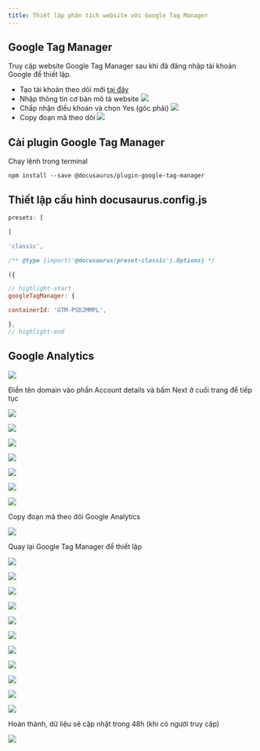 ```yaml
---
title: Thiết lập phân tích website với Google Tag Manager
---
```


## Google Tag Manager

Truy cập website Google Tag Manager sau khi đã đăng nhập tài khoản Google để thiết lập. 

- Tạo tài khoản theo dõi mới [tại đây](https://tagmanager.google.com/#/admin/accounts/create)
- Nhập thông tin cơ bản mô tả website
![](../../static/images/gtm_step-1_mo_ta_website.png)
- Chấp nhận điều khoản và chọn Yes (góc phải)
![](../../static/images/Pasted%20image%2020241127002940.png)
- Copy đoạn mã theo dõi
![](../../static/images/Pasted%20image%2020241127003230.png)

## Cài plugin Google Tag Manager

Chạy lệnh trong terminal

```
npm install --save @docusaurus/plugin-google-tag-manager
```

## Thiết lập cấu hình docusaurus.config.js

```js docusaurus.config.js
presets: [

[

'classic',

/** @type {import('@docusaurus/preset-classic').Options} */

({

// highlight-start
googleTagManager: {

containerId: 'GTM-PSDJMMPL',

},
// highlight-end
```

## Google Analytics

![](../../static/images/Pasted%20image%2020241127003700.png)

Điền tên domain vào phần Account details và bấm Next ở cuối trang để tiếp tục

![](../../static/images/Pasted%20image%2020241127003852.png)

![](../../static/images/Pasted%20image%2020241127003953.png)

![](../../static/images/Pasted%20image%2020241127004021.png)

![](../../static/images/Pasted%20image%2020241127004047.png)

![](../../static/images/Pasted%20image%2020241127004119.png)

![](../../static/images/Pasted%20image%2020241127004139.png)

![](../../static/images/Pasted%20image%2020241127004205.png)

Copy đoạn mã theo dõi Google Analytics

![](../../static/images/Pasted%20image%2020241127004323.png)

Quay lại Google Tag Manager để thiết lập

![](../../static/images/Pasted%20image%2020241127004609.png)

![](../../static/images/Pasted%20image%2020241127004527.png)

![](../../static/images/Pasted%20image%2020241127004637.png)

![](../../static/images/Pasted%20image%2020241127004811.png)

![](../../static/images/Pasted%20image%2020241127004839.png)

![](../../static/images/Pasted%20image%2020241127004919.png)

![](../../static/images/Pasted%20image%2020241127005121.png)

![](../../static/images/Pasted%20image%2020241127005034.png)

![](../../static/images/Pasted%20image%2020241127005203.png)

![](../../static/images/Pasted%20image%2020241127005242.png)

![](../../static/images/Pasted%20image%2020241127005440.png)

Hoàn thành, dữ liệu sẽ cập nhật trong 48h (khi có người truy cập)

![](../../static/images/Pasted%20image%2020241127005511.png)